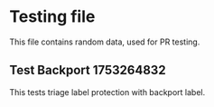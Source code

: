 # Testing file

This file contains random data, used for PR testing.


## Test Backport 1753264832

This tests triage label protection with backport label.
